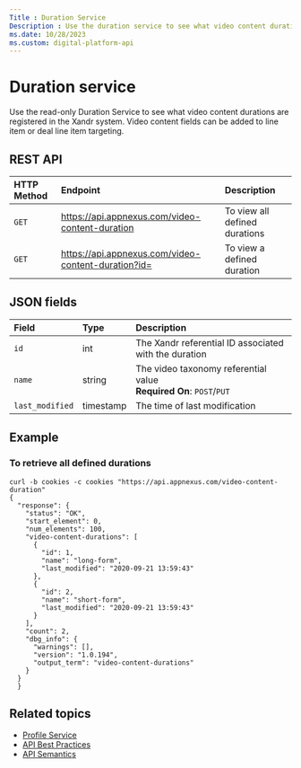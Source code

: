 ```yaml
---
Title : Duration Service
Description : Use the duration service to see what video content durations are registered in the system.
ms.date: 10/28/2023
ms.custom: digital-platform-api
---
```


# Duration service

Use the read-only Duration Service to see what video content durations are registered in the Xandr system. Video content fields can be added to line item or deal line item targeting.

## REST API

| HTTP Method | Endpoint | Description  |
|:---|:---|:---|
| `GET` | https://api.appnexus.com/video-content-duration | To view all defined durations |
| `GET` | https://api.appnexus.com/video-content-duration?id=<id value> | To view a defined duration |

## JSON fields

| Field | Type | Description  |
|:---|:---|:---|
| `id` | int | The Xandr referential ID associated with the duration |
| `name` | string | The video taxonomy referential value<br>**Required On**: `POST`/`PUT` |
| `last_modified` | timestamp | The time of last modification |

## Example

### To retrieve all defined durations  

```
curl -b cookies -c cookies "https://api.appnexus.com/video-content-duration"
{
  "response": {
    "status": "OK",
    "start_element": 0,
    "num_elements": 100,
    "video-content-durations": [
      {
        "id": 1,
        "name": "long-form",
        "last_modified": "2020-09-21 13:59:43"
      },
      {
        "id": 2,
        "name": "short-form",
        "last_modified": "2020-09-21 13:59:43"
      }
    ],
    "count": 2,
    "dbg_info": {
      "warnings": [],
      "version": "1.0.194",
      "output_term": "video-content-durations"
    }
  }
  } 
```

## Related topics

- [Profile Service](./profile-service.md)
- [API Best Practices](./api-best-practices.md)
- [API Semantics](./api-semantics.md)
